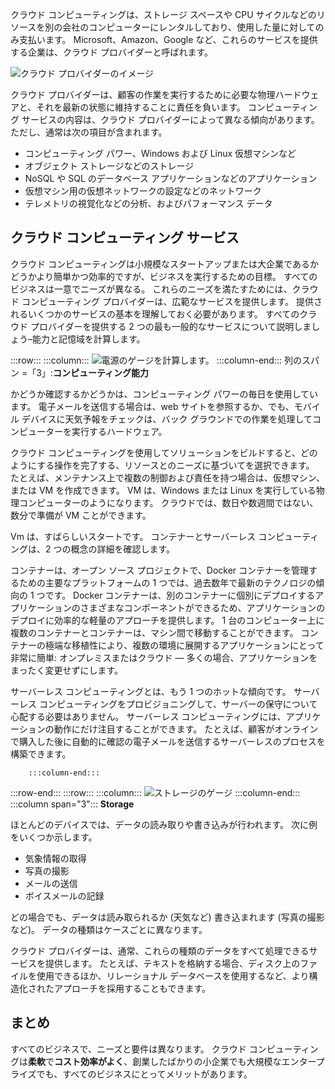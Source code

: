 クラウド コンピューティングは、ストレージ スペースや CPU サイクルなどのリソースを別の会社のコンピューターにレンタルしており、使用した量に対してのみ支払います。 Microsoft、Amazon、Google など、これらのサービスを提供する企業は、クラウド プロバイダーと呼ばれます。

![クラウド プロバイダーのイメージ](../media/2-cloud-providers.png)

クラウド プロバイダーは、顧客の作業を実行するために必要な物理ハードウェアと、それを最新の状態に維持することに責任を負います。 コンピューティング サービスの内容は、クラウド プロバイダーによって異なる傾向があります。 ただし、通常は次の項目が含まれます。

- コンピューティング パワー、Windows および Linux 仮想マシンなど
- オブジェクト ストレージなどのストレージ
- NoSQL や SQL のデータベース アプリケーションなどのアプリケーション
- 仮想マシン用の仮想ネットワークの設定などのネットワーク
- テレメトリの視覚化などの分析、およびパフォーマンス データ

## <a name="cloud-computing-services"></a>クラウド コンピューティング サービス

クラウド コンピューティングは小規模なスタートアップまたは大企業であるかどうかより簡単かつ効率的ですが、ビジネスを実行するための目標。 すべてのビジネスは一意でニーズが異なる。 これらのニーズを満たすためには、クラウド コンピューティング プロバイダーは、広範なサービスを提供します。
提供されるいくつかのサービスの基本を理解しておく必要があります。 すべてのクラウド プロバイダーを提供する 2 つの最も一般的なサービスについて説明しましょう&ndash;能力と記憶域を計算します。

:::row:::
    :::column:::
        ![電源のゲージを計算します。](../media/2-compute-power.png)
    :::column-end:::
    列のスパン =「3」:**コンピューティング能力**

かどうか確認するかどうかは、コンピューティング パワーの毎日を使用しています。 電子メールを送信する場合は、web サイトを参照するか、でも、モバイル デバイスに天気予報をチェックは、バック グラウンドでの作業を処理してコンピューターを実行するハードウェア。

クラウド コンピューティングを使用してソリューションをビルドすると、どのようにする操作を完了する、リソースとのニーズに基づいてを選択できます。 たとえば、メンテナンス上で複数の制御および責任を持つ場合は、仮想マシン、または VM を作成できます。 VM は、Windows または Linux を実行している物理コンピューターのようになります。 クラウドでは、数日や数週間ではない、数分で準備が VM ことができます。

Vm は、すばらしいスタートです。 コンテナーとサーバーレス コンピューティングは、2 つの概念の詳細を確認します。

コンテナーは、オープン ソース プロジェクトで、Docker コンテナーを管理するための主要なプラットフォームの 1 つでは、過去数年で最新のテクノロジの傾向の 1 つです。 Docker コンテナーは、別のコンテナーに個別にデプロイするアプリケーションのさまざまなコンポーネントができるため、アプリケーションのデプロイに効率的な軽量のアプローチを提供します。 1 台のコンピューター上に複数のコンテナーとコンテナーは、マシン間で移動することができます。 コンテナーの極端な移植性により、複数の環境に展開するアプリケーションにとって非常に簡単: オンプレミスまたはクラウド — 多くの場合、アプリケーションをまったく変更せずにします。

サーバーレス コンピューティングとは、もう 1 つのホットな傾向です。 サーバーレス コンピューティングをプロビジョニングして、サーバーの保守について心配する必要はありません。 サーバーレス コンピューティングには、アプリケーションの動作にだけ注目することができます。 たとえば、顧客がオンラインで購入した後に自動的に確認の電子メールを送信するサーバーレスのプロセスを構築できます。

        :::column-end:::
:::row-end:::
 :::row:::
    :::column:::
        ![ストレージのゲージ](../media/2-storage.png)
    :::column-end:::
    :::column span="3"::: **Storage**

ほとんどのデバイスでは、データの読み取りや書き込みが行われます。 次に例をいくつか示します。

- 気象情報の取得
- 写真の撮影
- メールの送信
- ボイスメールの記録

どの場合でも、データは読み取られるか (天気など) 書き込まれます (写真の撮影など)。 データの種類はケースごとに異なります。

クラウド プロバイダーは、通常、これらの種類のデータをすべて処理できるサービスを提供します。 たとえば、テキストを格納する場合、ディスク上のファイルを使用できるほか、リレーショナル データベースを使用するなど、より構造化されたアプローチを採用することもできます。

## <a name="summary"></a>まとめ

すべてのビジネスで、ニーズと要件は異なります。 クラウド コンピューティングは**柔軟**で**コスト効率がよく**、創業したばかりの小企業でも大規模なエンタープライズでも、すべてのビジネスにとってメリットがあります。